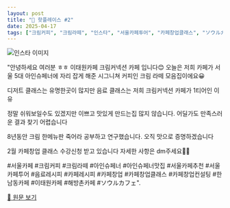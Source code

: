 ```yaml
---
layout: post
title: "📍 핫플레이스 #2"
date: 2025-04-17
tags: ["크림커피", "크림라떼", "인스타", "서울카페투어", "카페창업클래스", "ソウルカフェ", "아인슈페너", "이태원카페", "카페창업컨설팅", "카페창업", "음료레시피", "해방촌카페", "서울카페추천", "한남동카페", "서울카페", "카페레시피", "카페", "서울", "아인슈페너맛집"]
---
```


![인스타 이미지](https://scontent-ssn1-1.cdninstagram.com/v/t51.75761-15/476887944_17942964707951217_4271382068821393158_n.jpg?stp=c288.0.864.864a_dst-jpg_e35_s640x640_tt6&_nc_cat=110&ccb=1-7&_nc_sid=18de74&_nc_ohc=_t6ZoxS87McQ7kNvwGyXqob&_nc_oc=AdkKcJ3UFQQBe2vlJQW1fRinfvwAMNS151AXIaRujXWSuGQn6rZReVnJ90BkOzOTIQs&_nc_zt=23&_nc_ht=scontent-ssn1-1.cdninstagram.com&_nc_gid=5mydu1r72NhuHBEOxaCdBQ&oh=00_AfFx6SZfDnwbDq5Q7n67pfNoUObJkdxy_ggoGnganoW3Tw&oe=6805BFD2)

"안녕하세요 여러분 ㅎㅎ 이태원카페 크림커넥션 카페 입니다😊
오늘은 저희 카페가 서울 5대 아인슈페너에 자리 잡게 해준
시그니쳐 커피인 크림 라떼 모음집이에요😀

디저트 클래스는 유명한곳이 많지만 음료 클래스는
저희 크림커넥션 카페가 1티어인 이유

정말 쉬워보일수도 있겠지만
이쁘고 맛있게 만드는집 많지 않습니다.
어딜가도 만족스러운 결과 찾기 어렵습니다

8년동안 크림 한메뉴판 죽어라 공부하고 연구했습니다.
오직 맛으로 증명하겠습니다

2월 카페창업 클래스 수강신청 받고 있습니다
자세한 사항은 dm주세요🙌🏻

#서울카페 #크림커피 #크림라떼 #아인슈페너 #아인슈페너맛집 #서울카페추천 #서울카페투어 #음료레시피 #카페레시피 #카페창업 #카페창업클래스 #카페창업컨설팅 #한남동카페 #이태원카페 #해방촌카페 #ソウルカフェ".

[🔗 원문 보기](https://www.instagram.com/p/DFzIfsOJpht/)
